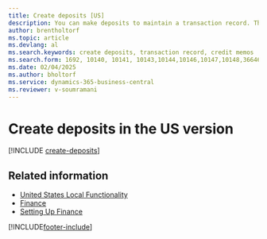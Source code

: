 ```yaml
---
title: Create deposits [US]
description: You can make deposits to maintain a transaction record. This record contains information that can be applied to outstanding invoices and credit memos in the US version.
author: brentholtorf
ms.topic: article
ms.devlang: al
ms.search.keywords: create deposits, transaction record, credit memos
ms.search.form: 1692, 10140, 10141, 10143,10144,10146,10147,10148,36646
ms.date: 02/04/2025
ms.author: bholtorf
ms.service: dynamics-365-business-central
ms.reviewer: v-soumramani
---
```


# Create deposits in the US version

[!INCLUDE [create-deposits](../includes/CAMXUS/create-deposits.md)]

## Related information

- [United States Local Functionality](united-states-local-functionality.md)  
- [Finance](../../finance.md)  
- [Setting Up Finance](../../finance.md)  

[!INCLUDE[footer-include](../../includes/footer-banner.md)]
